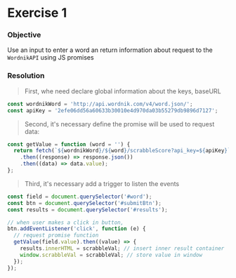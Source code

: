 # Exercise 1

### Objective

Use an input to enter a word an return information about request to the `WordnikAPI` using JS promises

### Resolution

> First, whe need declare global information about the keys, baseURL

```javascript
const wordnikWord = 'http://api.wordnik.com/v4/word.json/';
const apiKey = '2efe06dd56a60633b30010e4d970da03b55279db9896d7127';
```

> Second, it's necessary define the promise will be used to request data:

```javascript
const getValue = function (word = '') {
  return fetch(`${wordnikWord}/${word}/scrabbleScore?api_key=${apiKey}`)
    .then((response) => response.json())
    .then((data) => data.value);
};
```

> Third, it's necessary add a trigger to listen the events

```javascript
const field = document.querySelector('#word');
const btn = document.querySelector('#submitBtn');
const results = document.querySelector('#results');

// when user makes a click in button,
btn.addEventListener('click', function (e) {
  // request promise function
  getValue(field.value).then((value) => {
    results.innerHTML = scrabbleVal; // insert inner result container
    window.scrabbleVal = scrabbleVal; // store value in window
  });
});
```
